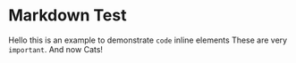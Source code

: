 # Markdown Test
Hello this is an example to demonstrate `code` inline elements These are very `important`. And now Cats!
